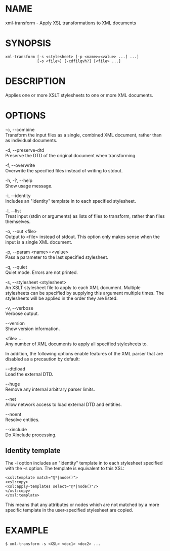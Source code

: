 NAME
====

xml-transform - Apply XSL transformations to XML documents

SYNOPSIS
========

    xml-transform [-s <stylesheet> [-p <name>=<value> ...] ...]
                  [-o <file>] [-cdfilqvh?] [<file> ...]

DESCRIPTION
===========

Applies one or more XSLT stylesheets to one or more XML documents.

OPTIONS
=======

-c, --combine  
Transform the input files as a single, combined XML document, rather
than as individual documents.

-d, --preserve-dtd  
Preserve the DTD of the original document when transforming.

-f, --overwrite  
Overwrite the specified files instead of writing to stdout.

-h, -?, --help  
Show usage message.

-i, --identity  
Includes an "identity" template in to each specified stylesheet.

-l, --list  
Treat input (stdin or arguments) as lists of files to transform, rather
than files themselves.

-o, --out &lt;file&gt;  
Output to &lt;file&gt; instead of stdout. This option only makes sense
when the input is a single XML document.

-p, --param &lt;name&gt;=&lt;value&gt;  
Pass a parameter to the last specified stylesheet.

-q, --quiet  
Quiet mode. Errors are not printed.

-s, --stylesheet &lt;stylesheet&gt;  
An XSLT stylesheet file to apply to each XML document. Multiple
stylesheets can be specified by supplying this argument multiple times.
The stylesheets will be applied in the order they are listed.

-v, --verbose  
Verbose output.

--version  
Show version information.

&lt;file&gt; ...  
Any number of XML documents to apply all specified stylesheets to.

In addition, the following options enable features of the XML parser
that are disabled as a precaution by default:

--dtdload  
Load the external DTD.

--huge  
Remove any internal arbitrary parser limits.

--net  
Allow network access to load external DTD and entities.

--noent  
Resolve entities.

--xinclude  
Do XInclude processing.

Identity template
-----------------

The -i option includes an "identity" template in to each stylesheet
specified with the -s option. The template is equivalent to this XSL:

    <xsl:template match="@*|node()">
    <xsl:copy>
    <xsl:apply-templates select="@*|node()"/>
    </xsl:copy>
    </xsl:template>

This means that any attributes or nodes which are not matched by a more
specific template in the user-specified stylesheet are copied.

EXAMPLE
=======

    $ xml-transform -s <XSL> <doc1> <doc2> ...
